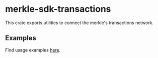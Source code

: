 # merkle-sdk-transactions

This crate exports utilities to connect the merkle's transactions network.

## Examples

Find usage examples [here](https://github.com/merkle3/merkle-sdk-rs/tree/main/examples).
